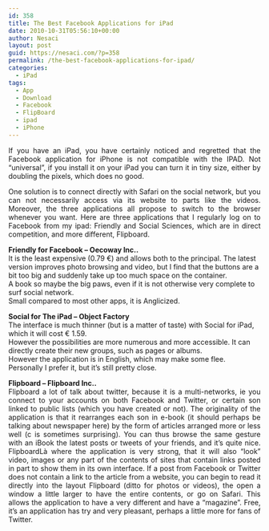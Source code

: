 ```yaml
---
id: 358
title: The Best Facebook Applications for iPad
date: 2010-10-31T05:56:10+00:00
author: Nesaci
layout: post
guid: https://nesaci.com/?p=358
permalink: /the-best-facebook-applications-for-ipad/
categories:
  - iPad
tags:
  - App
  - Download
  - Facebook
  - FlipBoard
  - ipad
  - iPhone
---
```

<p style="text-align: justify;">
  If you have an iPad, you have certainly noticed and regretted that the Facebook application for iPhone is not compatible with the IPAD. Not &#8220;universal&#8221;, if you install it on your iPad you can turn it in tiny size, either by doubling the pixels, which does no good.
</p>

<p style="text-align: justify;">
  One solution is to connect directly with Safari on the social network, but you can not necessarily access via its website to parts like the videos. Moreover, the three applications all propose to switch to the browser whenever you want. Here are three applications that I regularly log on to Facebook from my ipad: Friendly and Social Sciences, which are in direct competition, and more different, Flipboard.
</p>

**Friendly for Facebook &#8211; Oecoway Inc..**  
It is the least expensive (0.79 €) and allows both to the principal. The latest version improves photo browsing and video, but I find that the buttons are a bit too big and suddenly take up too much space on the container.  
A book so maybe the big paws, even if it is not otherwise very complete to surf social network.  
Small compared to most other apps, it is Anglicized.

**Social for The iPad &#8211; Object Factory**  
The interface is much thinner (but is a matter of taste) with Social for iPad, which it will cost € 1.59.  
However the possibilities are more numerous and more accessible. It can directly create their new groups, such as pages or albums.  
However the application is in English, which may make some flee.  
Personally I prefer it, but it&#8217;s still pretty close.

<p style="text-align: justify;">
  <strong>Flipboard &#8211; Flipboard Inc..</strong><br /> Flipboard a lot of talk about twitter, because it is a multi-networks, ie you connect to your accounts on both Facebook and Twitter, or certain son linked to public lists (which you have created or not). The originality of the application is that it rearranges each son in e-book (it should perhaps be talking about newspaper here) by the form of articles arranged more or less well (c is sometimes surprising). You can thus browse the same gesture with an iBook the latest posts or tweets of your friends, and it&#8217;s quite nice. FlipboardLà where the application is very strong, that it will also &#8220;look&#8221; video, images or any part of the contents of sites that contain links posted in part to show them in its own interface. If a post from Facebook or Twitter does not contain a link to the article from a website, you can begin to read it directly into the layout Flipboard (ditto for photos or videos), the open a window a little larger to have the entire contents, or go on Safari. This allows the application to have a very different and have a &#8220;magazine&#8221;. Free, it&#8217;s an application has try and very pleasant, perhaps a little more for fans of Twitter.
</p>